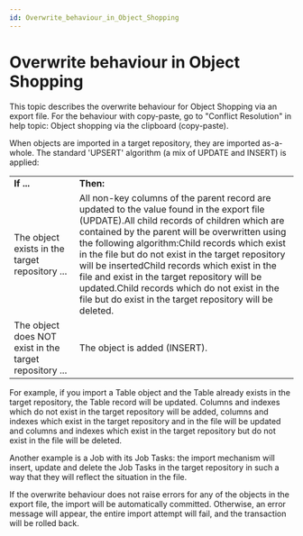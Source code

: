 ```yaml
---
id: Overwrite_behaviour_in_Object_Shopping
---
```


# Overwrite behaviour in Object Shopping

This topic describes the overwrite behaviour for Object Shopping via an export file. For the behaviour with copy-paste, go to "Conflict Resolution" in help topic: Object shopping via the clipboard (copy-paste).

When objects are imported in a target repository, they are imported as-a-whole. The standard 'UPSERT' algorithm (a mix of UPDATE and INSERT) is applied:

|        |        |
|--------|--------|
|**If ...**|**Then:**|
|The object exists in the target repository ...|All non-key columns of the parent record are updated to the value found in the export file (UPDATE).All child records of children which are contained by the parent will be overwritten using the following algorithm:Child records which exist in the file but do not exist in the target repository will be insertedChild records which exist in the file and exist in the target repository will be updated.Child records which do not exist in the file but do exist in the target repository will be deleted.|
|The object does NOT exist in the target repository ...|The object is added (INSERT).|



For example, if you import a Table object and the Table already exists in the target repository, the Table record will be updated. Columns and indexes which do not exist in the target repository will be added, columns and indexes which exist in the target repository and in the file will be updated and columns and indexes which exist in the target repository but do not exist in the file will be deleted.

Another example is a Job with its Job Tasks: the import mechanism will insert, update and delete the Job Tasks in the target repository in such a way that they will reflect the situation in the file.

If the overwrite behaviour does not raise errors for any of the objects in the export file, the import will be automatically committed. Otherwise, an error message will appear, the entire import attempt will fail, and the transaction will be rolled back.

 